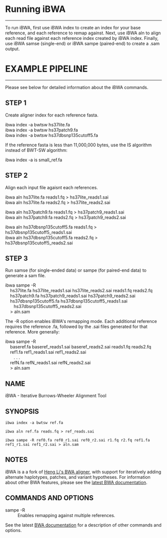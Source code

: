 # Running iBWA

***

To run iBWA, first use iBWA index to create an index for your base reference, and each reference to remap against. Next, use iBWA aln to align each read file against each reference index created by iBWA index. Finally, use iBWA samse (single-end) or iBWA sampe (paired-end) to create a .sam output. 

# EXAMPLE PIPELINE

***

Please see below for detailed information about the iBWA commands.

## STEP 1
Create aligner index for each reference fasta.

<p class='terminal' markdown='1'>
ibwa index -a bwtsw hs37lite.fa<br/>
ibwa index -a bwtsw hs37patch9.fa<br/>
ibwa index -a bwtsw hs37dbsnp135cutoff5.fa
</p>

If the reference fasta is less than 11,000,000 bytes, use the IS algorithm instead of BWT-SW algorithm:

<p class='terminal' markdown='1'>
ibwa index -a is small_ref.fa
</p>

## STEP 2
Align each input file agaisnt each references.

<p class='terminal' markdown='1'>
ibwa aln hs37lite.fa reads1.fq > hs37lite_reads1.sai<br/>
ibwa aln hs37lite.fa reads2.fq > hs37lite_reads2.sai
</p>
<p class='terminal' markdown='1'>
ibwa aln hs37patch9.fa reads1.fq > hs37patch9_reads1.sai<br/>
ibwa aln hs37patch9.fa reads2.fq > hs37patch9_reads2.sai
</p>
<p class='terminal' markdown='1'>
ibwa aln hs37dbsnp135cutoff5.fa reads1.fq > hs37dbsnp135cutoff5_reads1.sai<br/>
ibwa aln hs37dbsnp135cutoff5.fa reads2.fq > hs37dbsnp135cutoff5_reads2.sai
</p>

## STEP 3
Run samse (for single-ended data) or sampe (for paired-end data) to generate a sam file.

<p class='terminal' markdown='1'>
ibwa sampe -R<br/>
    &nbsp;&nbsp;&nbsp; hs37lite.fa hs37lite_reads1.sai hs37lite_reads2.sai reads1.fq reads2.fq<br/>
    &nbsp;&nbsp;&nbsp; hs37patch9.fa hs37patch9_reads1.sai hs37patch9_reads2.sai<br/>
    &nbsp;&nbsp;&nbsp; hs37dbsnp135cutoff5.fa hs37dbsnp135cutoff5_reads1.sai<br/>
    &nbsp;&nbsp;&nbsp;&nbsp;&nbsp;&nbsp; hs37dbsnp135cutoff5_reads2.sai<br/>
    &nbsp;&nbsp;&nbsp; > aln.sam
</p>

The -R option enables iBWA's remapping mode. Each additional reference requires the reference .fa, followed by the .sai files generated for that reference. More generally:

<p class='terminal' markdown='1'>
ibwa sampe -R<br/>
    &nbsp;&nbsp;&nbsp; baseref.fa baseref_reads1.sai baseref_reads2.sai reads1.fq reads2.fq<br/>
    &nbsp;&nbsp;&nbsp; ref1.fa ref1_reads1.sai ref1_reads2.sai<br/>
    &nbsp;&nbsp;&nbsp;&nbsp;&nbsp;&nbsp; . . .<br/>
    &nbsp;&nbsp;&nbsp; refN.fa refN_reads1.sai refN_reads2.sai<br/>
    &nbsp;&nbsp;&nbsp; > aln.sam
</p>

## NAME
iBWA - Iterative Burrows-Wheeler Alignment Tool

## SYNOPSIS
    ibwa index -a bwtsw ref.fa

    ibwa aln ref.fa reads.fq > ref_reads.sai

    ibwa sampe -R ref0.fa ref0_r1.sai ref0_r2.sai r1.fq r2.fq ref1.fa ref1_r1.sai ref1_r2.sai > aln.sam

## NOTES
iBWA is a a fork of [Heng Li's BWA aligner](http://bio-bwa.sourceforge.net), with support for iteratively adding alternate haplotypes, patches, and variant hypotheses. For information about other BWA features, please see the [latest BWA documentation](http://bio-bwa.sourceforge.net/bwa.shtml).

## COMMANDS AND OPTIONS
<dl>
<dt>sampe -R</dt>
<dd>Enables remapping against multiple references.</dd>
</dl>

See the latest [BWA documentation](http://bio-bwa.sourceforge.net/bwa.shtml) for a description of other commands and options. 

